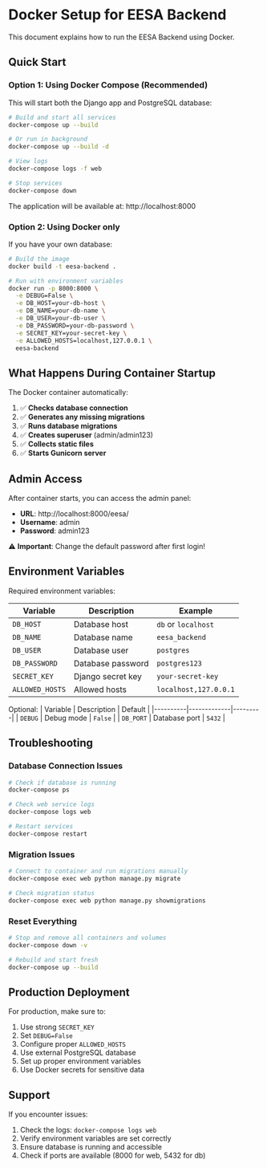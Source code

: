 # Docker Setup for EESA Backend

This document explains how to run the EESA Backend using Docker.

## Quick Start

### Option 1: Using Docker Compose (Recommended)

This will start both the Django app and PostgreSQL database:

```bash
# Build and start all services
docker-compose up --build

# Or run in background
docker-compose up --build -d

# View logs
docker-compose logs -f web

# Stop services
docker-compose down
```

The application will be available at: http://localhost:8000

### Option 2: Using Docker only

If you have your own database:

```bash
# Build the image
docker build -t eesa-backend .

# Run with environment variables
docker run -p 8000:8000 \
  -e DEBUG=False \
  -e DB_HOST=your-db-host \
  -e DB_NAME=your-db-name \
  -e DB_USER=your-db-user \
  -e DB_PASSWORD=your-db-password \
  -e SECRET_KEY=your-secret-key \
  -e ALLOWED_HOSTS=localhost,127.0.0.1 \
  eesa-backend
```

## What Happens During Container Startup

The Docker container automatically:

1. ✅ **Checks database connection**
2. ✅ **Generates any missing migrations**
3. ✅ **Runs database migrations**
4. ✅ **Creates superuser** (admin/admin123)
5. ✅ **Collects static files**
6. ✅ **Starts Gunicorn server**

## Admin Access

After container starts, you can access the admin panel:

- **URL**: http://localhost:8000/eesa/
- **Username**: admin
- **Password**: admin123

⚠️ **Important**: Change the default password after first login!

## Environment Variables

Required environment variables:

| Variable | Description | Example |
|----------|-------------|---------|
| `DB_HOST` | Database host | `db` or `localhost` |
| `DB_NAME` | Database name | `eesa_backend` |
| `DB_USER` | Database user | `postgres` |
| `DB_PASSWORD` | Database password | `postgres123` |
| `SECRET_KEY` | Django secret key | `your-secret-key` |
| `ALLOWED_HOSTS` | Allowed hosts | `localhost,127.0.0.1` |

Optional:
| Variable | Description | Default |
|----------|-------------|---------|
| `DEBUG` | Debug mode | `False` |
| `DB_PORT` | Database port | `5432` |

## Troubleshooting

### Database Connection Issues

```bash
# Check if database is running
docker-compose ps

# Check web service logs
docker-compose logs web

# Restart services
docker-compose restart
```

### Migration Issues

```bash
# Connect to container and run migrations manually
docker-compose exec web python manage.py migrate

# Check migration status
docker-compose exec web python manage.py showmigrations
```

### Reset Everything

```bash
# Stop and remove all containers and volumes
docker-compose down -v

# Rebuild and start fresh
docker-compose up --build
```

## Production Deployment

For production, make sure to:

1. Use strong `SECRET_KEY`
2. Set `DEBUG=False`
3. Configure proper `ALLOWED_HOSTS`
4. Use external PostgreSQL database
5. Set up proper environment variables
6. Use Docker secrets for sensitive data

## Support

If you encounter issues:

1. Check the logs: `docker-compose logs web`
2. Verify environment variables are set correctly
3. Ensure database is running and accessible
4. Check if ports are available (8000 for web, 5432 for db)
